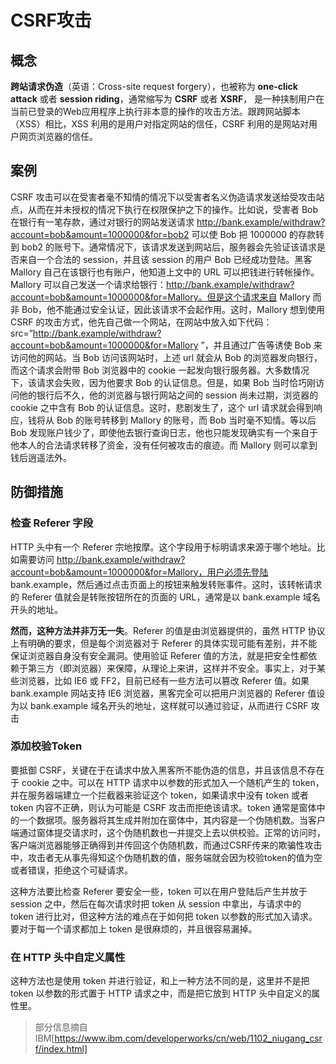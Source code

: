 # CSRF攻击

## 概念

**跨站请求伪造**（英语：Cross-site request forgery），也被称为 **one-click attack** 或者 **session riding**，通常缩写为 **CSRF** 或者 **XSRF**， 是一种挟制用户在当前已登录的Web应用程序上执行非本意的操作的攻击方法。跟跨网站脚本（XSS）相比，XSS 利用的是用户对指定网站的信任，CSRF 利用的是网站对用户网页浏览器的信任。



## 案例

CSRF 攻击可以在受害者毫不知情的情况下以受害者名义伪造请求发送给受攻击站点，从而在并未授权的情况下执行在权限保护之下的操作。比如说，受害者 Bob 在银行有一笔存款，通过对银行的网站发送请求 http://bank.example/withdraw?account=bob&amount=1000000&for=bob2 可以使 Bob 把 1000000 的存款转到 bob2 的账号下。通常情况下，该请求发送到网站后，服务器会先验证该请求是否来自一个合法的 session，并且该 session 的用户 Bob 已经成功登陆。黑客 Mallory 自己在该银行也有账户，他知道上文中的 URL 可以把钱进行转帐操作。Mallory 可以自己发送一个请求给银行：http://bank.example/withdraw?account=bob&amount=1000000&for=Mallory。但是这个请求来自 Mallory 而非 Bob，他不能通过安全认证，因此该请求不会起作用。这时，Mallory 想到使用 CSRF 的攻击方式，他先自己做一个网站，在网站中放入如下代码： src=”http://bank.example/withdraw?account=bob&amount=1000000&for=Mallory ”，并且通过广告等诱使 Bob 来访问他的网站。当 Bob 访问该网站时，上述 url 就会从 Bob 的浏览器发向银行，而这个请求会附带 Bob 浏览器中的 cookie 一起发向银行服务器。大多数情况下，该请求会失败，因为他要求 Bob 的认证信息。但是，如果 Bob 当时恰巧刚访问他的银行后不久，他的浏览器与银行网站之间的 session 尚未过期，浏览器的 cookie 之中含有 Bob 的认证信息。这时，悲剧发生了，这个 url 请求就会得到响应，钱将从 Bob 的账号转移到 Mallory 的账号，而 Bob 当时毫不知情。等以后 Bob 发现账户钱少了，即使他去银行查询日志，他也只能发现确实有一个来自于他本人的合法请求转移了资金，没有任何被攻击的痕迹。而 Mallory 则可以拿到钱后逍遥法外。  



## 防御措施

### 检查 Referer 字段

HTTP 头中有一个 Referer 宗地按摩。这个字段用于标明请求来源于哪个地址。比如需要访问 http://bank.example/withdraw?account=bob&amount=1000000&for=Mallory，用户必须先登陆 bank.example，然后通过点击页面上的按钮来触发转账事件。这时，该转帐请求的 Referer 值就会是转账按钮所在的页面的 URL，通常是以 bank.example 域名开头的地址。

**然而，这种方法并非万无一失**。Referer 的值是由浏览器提供的，虽然 HTTP 协议上有明确的要求，但是每个浏览器对于 Referer 的具体实现可能有差别，并不能保证浏览器自身没有安全漏洞。使用验证 Referer 值的方法，就是把安全性都依赖于第三方（即浏览器）来保障，从理论上来讲，这样并不安全。事实上，对于某些浏览器，比如 IE6 或 FF2，目前已经有一些方法可以篡改 Referer 值。如果 bank.example 网站支持 IE6 浏览器，黑客完全可以把用户浏览器的 Referer 值设为以 bank.example 域名开头的地址，这样就可以通过验证，从而进行 CSRF 攻击



### 添加校验Token

要抵御 CSRF，关键在于在请求中放入黑客所不能伪造的信息，并且该信息不存在于 cookie 之中。可以在 HTTP 请求中以参数的形式加入一个随机产生的 token，并在服务器端建立一个拦截器来验证这个 token，如果请求中没有 token 或者 token 内容不正确，则认为可能是 CSRF 攻击而拒绝该请求。token 通常是窗体中的一个数据项。服务器将其生成并附加在窗体中，其内容是一个伪随机数。当客户端通过窗体提交请求时，这个伪随机数也一并提交上去以供校验。正常的访问时，客户端浏览器能够正确得到并传回这个伪随机数，而通过CSRF传来的欺骗性攻击中，攻击者无从事先得知这个伪随机数的值，服务端就会因为校验token的值为空或者错误，拒绝这个可疑请求。

这种方法要比检查 Referer 要安全一些，token 可以在用户登陆后产生并放于 session 之中，然后在每次请求时把 token 从 session 中拿出，与请求中的 token 进行比对，但这种方法的难点在于如何把 token 以参数的形式加入请求。要对于每一个请求都加上 token 是很麻烦的，并且很容易漏掉。



### 在 HTTP 头中自定义属性

这种方法也是使用 token 并进行验证，和上一种方法不同的是，这里并不是把 token 以参数的形式置于 HTTP 请求之中，而是把它放到 HTTP 头中自定义的属性里。



> 部分信息摘自 IBM[https://www.ibm.com/developerworks/cn/web/1102_niugang_csrf/index.html]